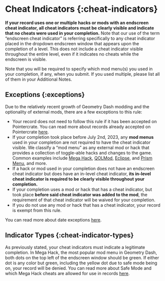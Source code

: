 # Cheat Indicators {:cheat-indicators}

**If your record uses one or multiple hacks or mods with an endscreen cheat indicator, all cheat indicators must be clearly visible and indicate that no cheats were used in your completion.** Note that our use of the term “endscreen cheat indicator” is referring specifically to any cheat indicator placed in the dropdown endscreen window that appears upon the completion of a level. This does not include a cheat indicator visible throughout the entire level, even if it indicates no cheats while the endscreen is visible.

Note that you will be required to specify which mod menu(s) you used in your completion, if any, when you submit. If you used multiple, please list all of them in your Additional Notes.

## Exceptions {:exceptions}

Due to the relatively recent growth of Geometry Dash modding and the optionality of external mods, there are a few exceptions to this rule:

* Your record does not need to follow this rule if it has been accepted on Pointercrate. You can read more about records already accepted on Pointercrate [here](#pointercrate-auto-accept). 
* If your completion took place before July 2nd, 2023, any **mod menus** used in your completion are not required to have the cheat indicator visible. We classify a “mod menu” as any external mod or hack that provides a collection of toggle-able hacks and changes to the game. Common examples include [Mega Hack](https://absolllute.com/store/mega_hack), [QOLMod](https://geode-sdk.org/mods/thesillydoggo.qolmod), [Eclipse](https://geode-sdk.org/mods/eclipse.eclipse-menu), and [Prism Menu](https://geode-sdk.org/mods/firee.prism), and more.
* If a hack or mod used in your completion does not have an endscreen cheat indicator but does have an in-level cheat indicator, **its in-level cheat indicator is required to be clearly visible throughout your completion.**
* If your completion uses a mod or hack that has a cheat indicator, but took place **before said cheat indicator was added to the mod**, the requirement of that cheat indicator will be waived for your completion.
* If you do not use any mod or hack that has a cheat indicator, your record is exempt from this rule.

You can read more about date exceptions [here](#guideline-exceptions).

## Indicator Types {:cheat-indicator-types}

As previously stated, your cheat indicators must indicate a legitimate completion. In Mega Hack, the most popular mod menu in Geometry Dash, both dots on the top left of the endscreen window should be green. If either dot is any color but green, including the yellow dot due to safe mode being on, your record will be denied. You can read more about Safe Mode and which Mega Hack cheats are allowed for use in records [here](#modding).